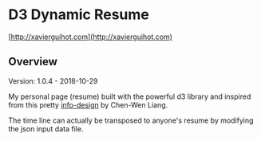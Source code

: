 
# D3 Dynamic Resume

[http://xavierguihot.com](http://xavierguihot.com)

## Overview

Version: 1.0.4 - 2018-10-29

My personal page (resume) built with the powerful d3 library and inspired from
this pretty [info-design](https://www.behance.net/gallery/7990211/Infographic-Design)
by Chen-Wen Liang.

The time line can actually be transposed to anyone's resume by modifying the
json input data file.

